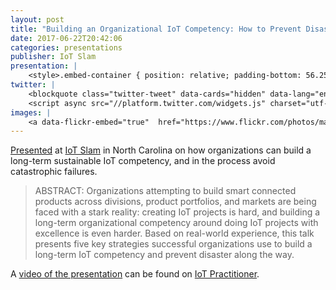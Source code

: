 ```yaml
---
layout: post
title: "Building an Organizational IoT Competency: How to Prevent Disaster"
date: 2017-06-22T20:42:06
categories: presentations
publisher: IoT Slam
presentation: |
    <style>.embed-container { position: relative; padding-bottom: 56.25%; height: 0; overflow: hidden; max-width: 100%; } .embed-container iframe, .embed-container object, .embed-container embed { position: absolute; top: 0; left: 0; width: 100%; height: 100%; }</style><div class='embed-container'><iframe src='//www.slideshare.net/slideshow/embed_code/key/fn01pRm4JDwPU5' width='595' height='485' frameborder='0' marginwidth='0' marginheight='0' scrolling='no' style='border:1px solid #CCC; border-width:1px; margin-bottom:5px; max-width: 100%;' allowfullscreen> </iframe> <div style='margin-bottom:5px'> <strong> <a href='//www.slideshare.net/MarkBenson5/building-an-organizational-iot-competency-how-to-prevent-disaster' title='Building an Organizational IoT Competency: How to Prevent Disaster' target='_blank'>Building an Organizational IoT Competency: How to Prevent Disaster</a> </strong> from <strong><a target='_blank' href='https://www.slideshare.net/MarkBenson5'>Mark Benson</a></strong> </div></div>
twitter: |
    <blockquote class="twitter-tweet" data-cards="hidden" data-lang="en"><p lang="en" dir="ltr">Top 5 challenges to IOT adoption are &quot;people based&quot;...Mark Benson - Expsite... <a href="https://twitter.com/hashtag/iotslam?src=hash">#iotslam</a> <a href="https://t.co/QKl8tTpQYj">pic.twitter.com/QKl8tTpQYj</a></p>&mdash; Wayne Irwin (@wayneirwin01) <a href="https://twitter.com/wayneirwin01/status/877900091952160768">June 22, 2017</a></blockquote>
    <script async src="//platform.twitter.com/widgets.js" charset="utf-8"></script>
images: |
    <a data-flickr-embed="true"  href="https://www.flickr.com/photos/markbenson/albums/72157685798973256" title="2017 IoT Slam in North Carolina"><img src="https://farm5.staticflickr.com/4233/34896693214_96ae4c5996_b.jpg" width="1024" height="683" alt="2017 IoT Slam in North Carolina"></a><script async src="//embedr.flickr.com/assets/client-code.js" charset="utf-8"></script>
---
```


[Presented][ln1] at [IoT Slam][ln2] in North Carolina on how organizations can build a long-term sustainable IoT competency, and in the process avoid catastrophic failures.

> ABSTRACT: Organizations attempting to build smart connected products across divisions, product portfolios, and markets are being faced with a stark reality: creating IoT projects is hard, and building a long-term organizational competency around doing IoT projects with excellence is even harder. Based on real-world experience, this talk presents five key strategies successful organizations use to build a long-term IoT competency and prevent disaster along the way.

A [video of the presentation][ln3] can be found on [IoT Practitioner][ln4].

[ln1]: http://iotslam.com/session/building-organizational-iot-competency-prevent-disaster/
[ln2]: http://iotslam.com/
[ln3]: https://iotpractitioner.com/iot-slam-live-session-building-organizational-iot-competency-prevent-disaster/
[ln4]: https://iotpractitioner.com/

